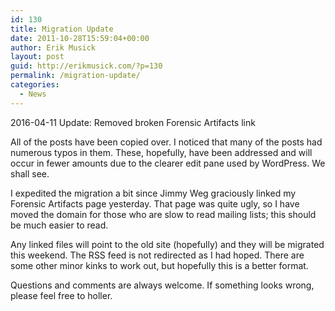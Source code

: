 ```yaml
---
id: 130
title: Migration Update
date: 2011-10-28T15:59:04+00:00
author: Erik Musick
layout: post
guid: http://erikmusick.com/?p=130
permalink: /migration-update/
categories:
  - News
---
```

2016-04-11 Update: Removed broken Forensic Artifacts link

All of the posts have been copied over. I noticed that many of the posts had numerous typos in them. These, hopefully, have been addressed and will occur in fewer amounts due to the clearer edit pane used by WordPress. We shall see.

I expedited the migration a bit since Jimmy Weg graciously linked my Forensic Artifacts page yesterday. That page was quite ugly, so I have moved the domain for those who are slow to read mailing lists; this should be much easier to read.

Any linked files will point to the old site (hopefully) and they will be migrated this weekend. The RSS feed is not redirected as I had hoped. There are some other minor kinks to work out, but hopefully this is a better format.

Questions and comments are always welcome. If something looks wrong, please feel free to holler.

